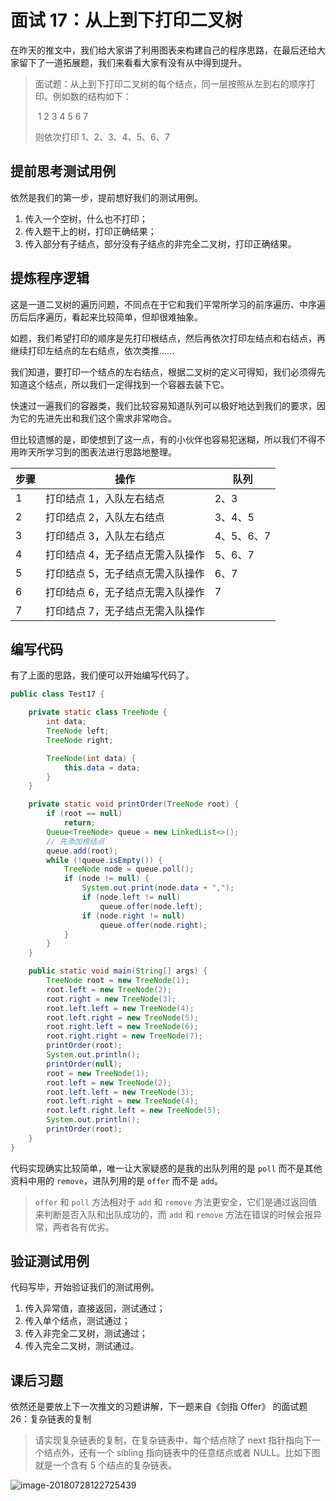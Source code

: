# 面试 17：从上到下打印二叉树

在昨天的推文中，我们给大家讲了利用图表来构建自己的程序思路，在最后还给大家留下了一道拓展题，我们来看看大家有没有从中得到提升。

> 面试题：从上到下打印二叉树的每个结点，同一层按照从左到右的顺序打印。例如数的结构如下：
>
> ​                 1
> 	    2	        3
>        4      5   6       7
>
> 则依次打印 1、2、3、4、5、6、7

## 提前思考测试用例

依然是我们的第一步，提前想好我们的测试用例。

1. 传入一个空树，什么也不打印；
2. 传入题干上的树，打印正确结果；
3. 传入部分有子结点，部分没有子结点的非完全二叉树，打印正确结果。

## 提炼程序逻辑

这是一道二叉树的遍历问题，不同点在于它和我们平常所学习的前序遍历、中序遍历后后序遍历，看起来比较简单，但却很难抽象。

如题，我们希望打印的顺序是先打印根结点，然后再依次打印左结点和右结点，再继续打印左结点的左右结点，依次类推......

我们知道，要打印一个结点的左右结点，根据二叉树的定义可得知，我们必须得先知道这个结点，所以我们一定得找到一个容器去装下它。

快速过一遍我们的容器类，我们比较容易知道队列可以极好地达到我们的要求，因为它的先进先出和我们这个需求非常吻合。

但比较遗憾的是，即使想到了这一点，有的小伙伴也容易犯迷糊，所以我们不得不用昨天所学习到的图表法进行思路地整理。

| 步骤 | 操作                             | 队列       |
| ---- | -------------------------------- | ---------- |
| 1    | 打印结点 1，入队左右结点         | 2、3       |
| 2    | 打印结点 2，入队左右结点         | 3、4、5    |
| 3    | 打印结点 3，入队左右结点         | 4、5、6、7 |
| 4    | 打印结点 4，无子结点无需入队操作 | 5、6、7    |
| 5    | 打印结点 5，无子结点无需入队操作 | 6、7       |
| 6    | 打印结点 6，无子结点无需入队操作 | 7          |
| 7    | 打印结点 7，无子结点无需入队操作 |            |

## 编写代码

有了上面的思路，我们便可以开始编写代码了。

```java
public class Test17 {

    private static class TreeNode {
        int data;
        TreeNode left;
        TreeNode right;

        TreeNode(int data) {
            this.data = data;
        }
    }

    private static void printOrder(TreeNode root) {
        if (root == null)
            return;
        Queue<TreeNode> queue = new LinkedList<>();
        // 先添加根结点
        queue.add(root);
        while (!queue.isEmpty()) {
            TreeNode node = queue.poll();
            if (node != null) {
                System.out.print(node.data + ",");
                if (node.left != null)
                    queue.offer(node.left);
                if (node.right != null)
                    queue.offer(node.right);
            }
        }
    }

    public static void main(String[] args) {
        TreeNode root = new TreeNode(1);
        root.left = new TreeNode(2);
        root.right = new TreeNode(3);
        root.left.left = new TreeNode(4);
        root.left.right = new TreeNode(5);
        root.right.left = new TreeNode(6);
        root.right.right = new TreeNode(7);
        printOrder(root);
        System.out.println();
        printOrder(null);
        root = new TreeNode(1);
        root.left = new TreeNode(2);
        root.left.left = new TreeNode(3);
        root.left.right = new TreeNode(4);
        root.left.right.left = new TreeNode(5);
        System.out.println();
        printOrder(root);
    }
}
```

代码实现确实比较简单，唯一让大家疑惑的是我的出队列用的是 `poll` 而不是其他资料中用的 `remove`，进队列用的是 `offer` 而不是 `add`。

>`offer` 和 `poll` 方法相对于 `add` 和 `remove` 方法更安全，它们是通过返回值来判断是否入队和出队成功的，而 `add` 和 `remove` 方法在错误的时候会报异常，两者各有优劣。

## 验证测试用例

代码写毕，开始验证我们的测试用例。

1. 传入异常值，直接返回，测试通过；
2. 传入单个结点，测试通过；
3. 传入非完全二叉树，测试通过；
4. 传入完全二叉树，测试通过。

## 课后习题

依然还是要放上下一次推文的习题讲解，下一题来自《剑指 Offer》 的面试题 26：复杂链表的复制

> 请实现复杂链表的复制，在复杂链表中，每个结点除了 next 指针指向下一个结点外，还有一个 sibling 指向链表中的任意结点或者 NULL。比如下图就是一个含有 5  个结点的复杂链表。

![image-20180728122725439](/var/folders/6m/5yg4nys56t1dd5xpwk68cmbw0000gn/T/abnerworks.Typora/image-20180728122725439.png)